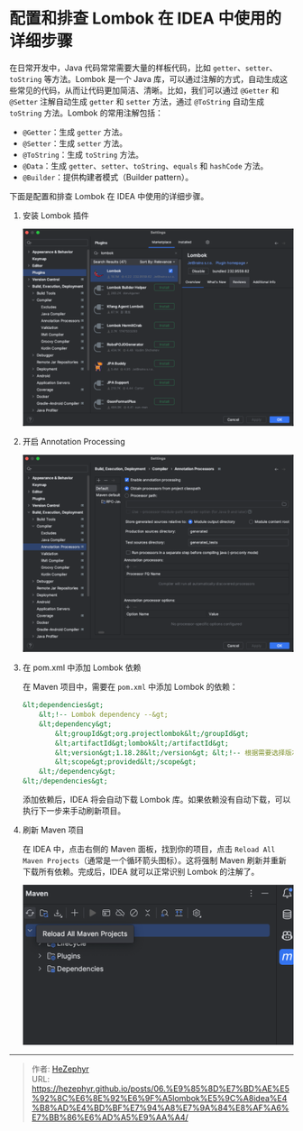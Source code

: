 # 配置和排查 Lombok 在 IDEA 中使用的详细步骤

在日常开发中，Java 代码常常需要大量的样板代码，比如 `getter`、`setter`、`toString` 等方法。Lombok 是一个 Java 库，可以通过注解的方式，自动生成这些常见的代码，从而让代码更加简洁、清晰。比如，我们可以通过 `@Getter` 和 `@Setter` 注解自动生成 `getter` 和 `setter` 方法，通过 `@ToString` 自动生成 `toString` 方法。Lombok 的常用注解包括：

- `@Getter`：生成 `getter` 方法。
- `@Setter`：生成 `setter` 方法。
- `@ToString`：生成 `toString` 方法。
- `@Data`：生成 `getter`、`setter`、`toString`、`equals` 和 `hashCode` 方法。
- `@Builder`：提供构建者模式（Builder pattern）。

下面是配置和排查 Lombok 在 IDEA 中使用的详细步骤。

1. 安装 Lombok 插件

	![image-20241026105132473](https://raw.githubusercontent.com/HeZephyr/NewPicGoLibrary/main/img/image-20241026105132473.png)

2. 开启 Annotation Processing

	![image-20241026105218772](https://raw.githubusercontent.com/HeZephyr/NewPicGoLibrary/main/img/image-20241026105218772.png)

3. 在 pom.xml 中添加 Lombok 依赖

	在 Maven 项目中，需要在 `pom.xml` 中添加 Lombok 的依赖：

	```yml
	&lt;dependencies&gt;
	    &lt;!-- Lombok dependency --&gt;
	    &lt;dependency&gt;
	        &lt;groupId&gt;org.projectlombok&lt;/groupId&gt;
	        &lt;artifactId&gt;lombok&lt;/artifactId&gt;
	        &lt;version&gt;1.18.28&lt;/version&gt; &lt;!-- 根据需要选择版本 --&gt;
	        &lt;scope&gt;provided&lt;/scope&gt;
	    &lt;/dependency&gt;
	&lt;/dependencies&gt;
	
	```

	添加依赖后，IDEA 将会自动下载 Lombok 库。如果依赖没有自动下载，可以执行下一步来手动刷新项目。

4. 刷新 Maven 项目

	在 IDEA 中，点击右侧的 Maven 面板，找到你的项目，点击 `Reload All Maven Projects`（通常是一个循环箭头图标）。这将强制 Maven 刷新并重新下载所有依赖。完成后，IDEA 就可以正常识别 Lombok 的注解了。

	![image-20241026105404970](https://raw.githubusercontent.com/HeZephyr/NewPicGoLibrary/main/img/image-20241026105404970.png)

---

> 作者: [HeZephyr](https://github.com/HeZephyr)  
> URL: https://hezephyr.github.io/posts/06.%E9%85%8D%E7%BD%AE%E5%92%8C%E6%8E%92%E6%9F%A5lombok%E5%9C%A8idea%E4%B8%AD%E4%BD%BF%E7%94%A8%E7%9A%84%E8%AF%A6%E7%BB%86%E6%AD%A5%E9%AA%A4/  

